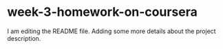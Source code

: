 # week-3-homework-on-coursera
I am editing the README file. Adding some more details about the project description.

